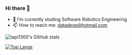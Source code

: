 ### Hi there 👋

<!--
**tapi1300/tapi1300** is a ✨ _special_ ✨ repository because its `README.md` (this file) appears on your GitHub profile.
-->

+ 🤖 I’m currently studing Software Robotics Engineering
+ 📫 How to reach me: datadeve@hotmail.com

![tapi1300's GitHub stats](https://github-readme-stats.vercel.app/api?username=tapi1300&show_icons=true&theme=react)

[![Top Langs](https://github-readme-stats.vercel.app/api/top-langs/?username=tapi1300)](https://github.com/anuraghazra/github-readme-stats)
